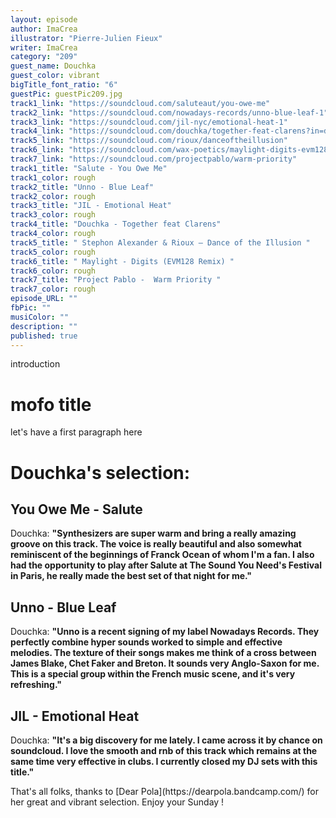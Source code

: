 ```yaml
---
layout: episode
author: ImaCrea
illustrator: "Pierre-Julien Fieux"
writer: ImaCrea
category: "209"
guest_name: Douchka
guest_color: vibrant
bigTitle_font_ratio: "6"
guestPic: guestPic209.jpg
track1_link: "https://soundcloud.com/saluteaut/you-owe-me"
track2_link: "https://soundcloud.com/nowadays-records/unno-blue-leaf-1"
track3_link: "https://soundcloud.com/jil-nyc/emotional-heat-1"
track4_link: "https://soundcloud.com/douchka/together-feat-clarens?in=douchka/sets/together-ep"
track5_link: "https://soundcloud.com/rioux/danceoftheillusion"
track6_link: "https://soundcloud.com/wax-poetics/maylight-digits-evm128-remix"
track7_link: "https://soundcloud.com/projectpablo/warm-priority"
track1_title: "Salute - You Owe Me"
track1_color: rough
track2_title: "Unno - Blue Leaf"
track2_color: rough
track3_title: "JIL - Emotional Heat"
track3_color: rough
track4_title: "Douchka - Together feat Clarens"
track4_color: rough
track5_title: " Stephon Alexander & Rioux – Dance of the Illusion "
track5_color: rough
track6_title: " Maylight - Digits (EVM128 Remix) "
track6_color: rough
track7_title: "Project Pablo -  Warm Priority "
track7_color: rough
episode_URL: ""
fbPic: ""
musiColor: ""
description: ""
published: true
---
```




<p id="introduction">introduction</p>

# mofo title

let's have a first paragraph here
 
# Douchka's selection:

## You Owe Me - Salute

Douchka: **"**Synthesizers are super warm and bring a really amazing groove on this track. The voice is really beautiful and also somewhat reminiscent of the beginnings of Franck Ocean of whom I'm a fan. I also had the opportunity to play after Salute at The Sound You Need's Festival in Paris, he really made the best set of that night for me.**"**

## Unno - Blue Leaf

Douchka: **"**Unno is a recent signing of my label Nowadays Records. They perfectly combine hyper sounds worked to simple and effective melodies. The texture of their songs makes me think of a cross between James Blake, Chet Faker and Breton. It sounds very Anglo-Saxon for me.
This is a special group within the French music scene, and it's very refreshing.**"**

## JIL - Emotional Heat

Douchka: **"**It's a big discovery for me lately. I came across it by chance on soundcloud. I love the smooth and rnb of this track which remains at the same time very effective in clubs. I currently closed my DJ sets with this title.**"**


<p id="outroduction">
That's all folks, thanks to [Dear Pola](https://dearpola.bandcamp.com/) for her great and vibrant selection. Enjoy your Sunday !</p>
